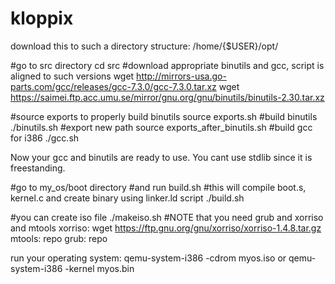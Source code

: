 # kloppix
download this to such a directory structure:
/home/{$USER}/opt/<here is this README.md>

#go to src directory
cd src
#download appropriate binutils and gcc, script is aligned to such versions
wget http://mirrors-usa.go-parts.com/gcc/releases/gcc-7.3.0/gcc-7.3.0.tar.xz
wget https://saimei.ftp.acc.umu.se/mirror/gnu.org/gnu/binutils/binutils-2.30.tar.xz

#source exports to properly build binutils
source exports.sh
#build binutils
./binutils.sh
#export new path
source exports_after_binutils.sh
#build gcc for i386
./gcc.sh

Now your gcc and binutils are ready to use. You cant use stdlib since it is freestanding.

#go to my_os/boot directory
#and run build.sh
#this will compile boot.s, kernel.c and create binary using linker.ld script
./build.sh

#you can create iso file
./makeiso.sh
#NOTE that you need grub and xorriso and mtools
xorriso: wget https://ftp.gnu.org/gnu/xorriso/xorriso-1.4.8.tar.gz
mtools: repo
grub: repo


run your operating system:
qemu-system-i386 -cdrom myos.iso
or 
qemu-system-i386 -kernel myos.bin
